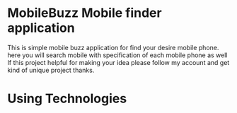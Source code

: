 # MobileBuzz Mobile finder application 

This is simple mobile buzz application for find your desire mobile phone. here you will search mobile with specification of each mobile phone as well If this project helpful for making your idea please follow my account and get kind of unique project thanks.

# Using Technologies